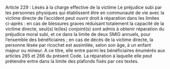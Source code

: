 Article 229 : Lésés à la charge effective de la victime
Le préjudice subi par les personnes physiques qui établissent être en communauté de vie avec la victime directe de l’accident peut ouvrir droit à réparation dans les limites ci-après :
en cas de blessures graves réduisant totalement la capacité de la victime directe, seul(s) le(les) conjoint(s) sont admis à obtenir réparation du préjudice moral subi, et ce dans la limite de deux SMIG annuels, pour l’ensemble des bénéficiaires ;
en cas de décès de la victime directe, la personne lésée par ricochet est assimilée, selon son âge, à un enfant majeur ou mineur. A ce titre, elle entre parmi les bénéficiaires énumérés aux articles 265 et 266 du présent Code. La réparation à laquelle elle peut prétendre entre dans la limite des plafonds fixés par ces textes.